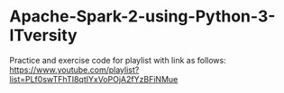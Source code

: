 # Apache-Spark-2-using-Python-3-ITversity
Practice and exercise code for playlist with link as follows:  https://www.youtube.com/playlist?list=PLf0swTFhTI8qtIYxVoPOjA2fYzBFiNMue
